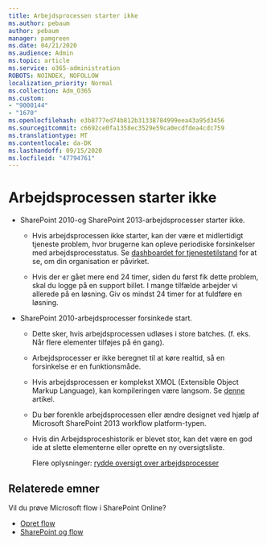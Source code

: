 ```yaml
---
title: Arbejdsprocessen starter ikke
ms.author: pebaum
author: pebaum
manager: pamgreen
ms.date: 04/21/2020
ms.audience: Admin
ms.topic: article
ms.service: o365-administration
ROBOTS: NOINDEX, NOFOLLOW
localization_priority: Normal
ms.collection: Adm_O365
ms.custom:
- "9000144"
- "1670"
ms.openlocfilehash: e3b8777ed74b812b31338784999eea43a95d3456
ms.sourcegitcommit: c6692ce0fa1358ec3529e59ca0ecdfdea4cdc759
ms.translationtype: MT
ms.contentlocale: da-DK
ms.lasthandoff: 09/15/2020
ms.locfileid: "47794761"
---
```

# <a name="workflow-is-not-starting"></a>Arbejdsprocessen starter ikke

- SharePoint 2010-og SharePoint 2013-arbejdsprocesser starter ikke.

    - Hvis arbejdsprocessen ikke starter, kan der være et midlertidigt tjeneste problem, hvor brugerne kan opleve periodiske forsinkelser med arbejdsprocesstatus. Se [dashboardet for tjenestetilstand](https:/admin.microsoft.com/AdminPortal/Home#/servicehealth) for at se, om din organisation er påvirket.

    - Hvis der er gået mere end 24 timer, siden du først fik dette problem, skal du logge på en support billet. I mange tilfælde arbejder vi allerede på en løsning. Giv os mindst 24 timer for at fuldføre en løsning.

- SharePoint 2010-arbejdsprocesser forsinkede start.

    - Dette sker, hvis arbejdsprocessen udløses i store batches. (f. eks. Når flere elementer tilføjes på én gang).

    - Arbejdsprocesser er ikke beregnet til at køre realtid, så en forsinkelse er en funktionsmåde.

   -  Hvis arbejdsprocessen er komplekst XMOL (Extensible Object Markup Language), kan kompileringen være langsom. Se [denne](https://support.microsoft.com//kb/3043697) artikel.

    - Du bør forenkle arbejdsprocessen eller ændre designet ved hjælp af Microsoft SharePoint 2013 workflow platform-typen.

    - Hvis din Arbejdsproceshistorik er blevet stor, kan det være en god ide at slette elementerne eller oprette en ny oversigtsliste.

        Flere oplysninger: [rydde oversigt over arbejdsprocesser](https://blogs.technet.microsoft.com/marj/2015/08/07/sharepoint-2010-workflows-best-practice-purge-workflow-history-list-items/)


## <a name="related-topics"></a>Relaterede emner
Vil du prøve Microsoft flow i SharePoint Online?
- [Opret flow](https://support.office.com/article/Create-a-flow-for-a-list-or-library-in-SharePoint-Online-or-OneDrive-for-Business-a9c3e03b-0654-46af-a254-20252e580d01) 
- [SharePoint og flow](https://flow.microsoft.com/blog/sharepoint-and-flow/) 


